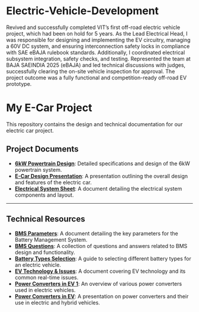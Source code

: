 # Electric-Vehicle-Development
Revived and successfully completed VIT’s first off-road electric vehicle project, which had been on hold for 5 years. As the Lead Electrical Head, I was responsible for designing and implementing the EV circuitry, managing a 60V DC system, and ensuring interconnection safety locks in compliance with SAE eBAJA rulebook standards. Additionally, I coordinated electrical subsystem integration, safety checks, and testing. Represented the team at BAJA SAEINDIA 2025 (eBAJA) and led technical discussions with judges, successfully clearing the on-site vehicle inspection for approval. The project outcome was a fully functional and competition-ready off-road EV prototype.

# My E-Car Project

This repository contains the design and technical documentation for our electric car project.

## Project Documents

* [**6kW Powertrain Design**](6kW%20Powertrain%20Design.pdf): Detailed specifications and design of the 6kW powertrain system.  
* [**E-Car Design Presentation**](E-Car%20Design%20Presentation.pdf): A presentation outlining the overall design and features of the electric car.  
* [**Electrical System Sheet**](Electrical_System_Sheet.pdf): A document detailing the electrical system components and layout.  

---

## Technical Resources

* [**BMS Parameters**](BMS%20Parameters.pdf): A document detailing the key parameters for the Battery Management System.  
* [**BMS Questions**](BMS%20Questions.pdf): A collection of questions and answers related to BMS design and functionality.  
* [**Battery Types Selection**](Battery%20Types%20Selection.pdf): A guide to selecting different battery types for an electric vehicle.  
* [**EV Technology & Issues**](EV%20Technology%20&%20Issues.pdf): A document covering EV technology and its common real-time issues.  
* [**Power Converters in EV 1**](Power%20Converters%20in%20EV%201.pdf): An overview of various power converters used in electric vehicles.  
* [**Power Converters in EV**](Power%20Converters%20in%20EV.pdf): A presentation on power converters and their use in electric and hybrid vehicles.  
